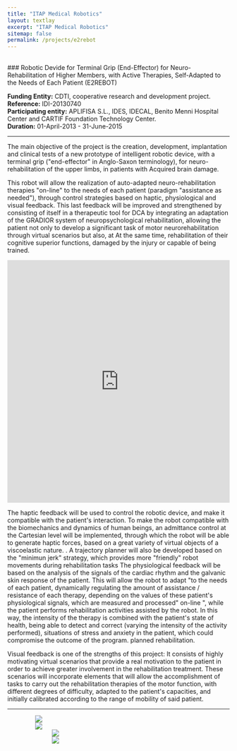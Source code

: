 ```yaml
---
title: "ITAP Medical Robotics"
layout: textlay
excerpt: "ITAP Medical Robotics"
sitemap: false
permalink: /projects/e2rebot
---
```


<br>
### Robotic Devide for Terminal Grip (End-Effector) for Neuro-Rehabilitation of Higher Members, with Active Therapies, Self-Adapted to the Needs of Each Patient (E2REBOT)

<b>Funding Entity:</b> CDTI, cooperative research and development project.  
<b>Reference:</b> IDI-20130740  
<b>Participating entity:</b> APLIFISA S.L., IDES, IDECAL, Benito Menni Hospital Center and CARTIF Foundation Technology Center.  
<b>Duration:</b> 01-April-2013 - 31-June-2015  

---

The main objective of the project is the creation, development, implantation and clinical tests of a new prototype of intelligent robotic device, with a terminal grip ("end-effector" in Anglo-Saxon terminology), for neuro-rehabilitation of the upper limbs, in patients with Acquired brain damage.

This robot will allow the realization of auto-adapted neuro-rehabilitation therapies "on-line" to the needs of each patient (paradigm "assistance as needed"), through control strategies based on haptic, physiological and visual feedback. This last feedback will be improved and strengthened by consisting of itself in a therapeutic tool for DCA by integrating an adaptation of the GRADIOR system of neuropsychological rehabilitation, allowing the patient not only to develop a significant task of motor neurorehabilitation through virtual scenarios but also, at At the same time, rehabilitation of their cognitive superior functions, damaged by the injury or capable of being trained.

<iframe width="100%" height="550" src="https://www.youtube.com/embed/5SRBRDTg7Lc" title="YouTube video player" frameborder="0" allow="accelerometer; autoplay; clipboard-write; encrypted-media; gyroscope; picture-in-picture" allowfullscreen></iframe>

The haptic feedback will be used to control the robotic device, and make it compatible with the patient's interaction. To make the robot compatible with the biomechanics and dynamics of human beings, an admittance control at the Cartesian level will be implemented, through which the robot will be able to generate haptic forces, based on a great variety of virtual objects of a viscoelastic nature. . A trajectory planner will also be developed based on the "minimun jerk" strategy, which provides more "friendly" robot movements during rehabilitation tasks The physiological feedback will be based on the analysis of the signals of the cardiac rhythm and the galvanic skin response of the patient. This will allow the robot to adapt "to the needs of each patient, dynamically regulating the amount of assistance / resistance of each therapy, depending on the values ​​of these patient's physiological signals, which are measured and processed" on-line ", while the patient performs rehabilitation activities assisted by the robot. In this way, the intensity of the therapy is combined with the patient's state of health, being able to detect and correct (varying the intensity of the activity performed), situations of stress and anxiety in the patient, which could compromise the outcome of the program. planned rehabilitation.

Visual feedback is one of the strengths of this project: It consists of highly motivating virtual scenarios that provide a real motivation to the patient in order to achieve greater involvement in the rehabilitation treatment. These scenarios will incorporate elements that will allow the accomplishment of tasks to carry out the rehabilitation therapies of the motor function, with different degrees of difficulty, adapted to the patient's capacities, and initially calibrated according to the range of mobility of said patient.

---

<div style="display:block;margin-left:auto;margin-right:auto;width:75%;">

<div class="col-md-6">
<a href="https://www.cdti.es/">
<img src="{{ site.url }}{{ site.baseurl }}/images/cdti.jpg"  class=" img-responsive" />
</a>
</div>

<div class="col-md-6">
<a href="https://ec.europa.eu/regional_policy/es/funding/erdf/">
<img src="{{ site.url }}{{ site.baseurl }}/images/feder.jpg"  class=" img-responsive" />
</a>
</div>

</div>

<div style="display:block;margin-left:auto;margin-right:auto;width:60%;">

<div class="col-md-6">
<a href="https://www.aplifisa.com/">
<img src="{{ site.url }}{{ site.baseurl }}/images/aplifisa.png" class=" img-responsive" />
</a>
</div>

<div class="col-md-6">
<a href="https://www.cartif.es/">
<img src="{{ site.url }}{{ site.baseurl }}/images/CARTIF.png"  class=" img-responsive" />
</a>
</div>

</div>